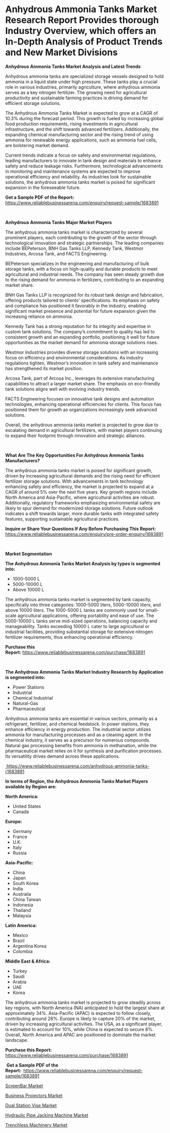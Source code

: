 <p><h1>Anhydrous Ammonia Tanks Market Research Report Provides thorough Industry Overview, which offers an In-Depth Analysis of Product Trends and New Market Divisions</h1></p><p><strong>Anhydrous Ammonia Tanks Market Analysis and Latest Trends</strong></p>
<p><p>Anhydrous ammonia tanks are specialized storage vessels designed to hold ammonia in a liquid state under high pressure. These tanks play a crucial role in various industries, primarily agriculture, where anhydrous ammonia serves as a key nitrogen fertilizer. The growing need for agricultural productivity and sustainable farming practices is driving demand for efficient storage solutions.</p><p>The Anhydrous Ammonia Tanks Market is expected to grow at a CAGR of 10.3% during the forecast period. This growth is fueled by increasing global food production requirements, rising investments in agricultural infrastructure, and the shift towards advanced fertilizers. Additionally, the expanding chemical manufacturing sector and the rising trend of using ammonia for renewable energy applications, such as ammonia fuel cells, are bolstering market demand.</p><p>Current trends indicate a focus on safety and environmental regulations, leading manufacturers to innovate in tank design and materials to enhance safety and reduce leakage risks. Furthermore, technological advancements in monitoring and maintenance systems are expected to improve operational efficiency and reliability. As industries look for sustainable solutions, the anhydrous ammonia tanks market is poised for significant expansion in the foreseeable future.</p></p>
<p><strong>Get a Sample PDF of the Report:&nbsp;</strong> <a href="https://www.reliablebusinessarena.com/enquiry/request-sample/1683891?utm_campaign=1294&utm_medium=2&utm_source=Github&utm_content=ia&utm_term=15102024&utm_id=anhydrous-ammonia-tanks">https://www.reliablebusinessarena.com/enquiry/request-sample/1683891</a></p>
<p>&nbsp;</p>
<p><strong>Anhydrous Ammonia Tanks Major Market Players</strong></p>
<p><p>The anhydrous ammonia tanks market is characterized by several prominent players, each contributing to the growth of the sector through technological innovation and strategic partnerships. The leading companies include BEPeterson, BNH Gas Tanks LLP, Kennedy Tank, Westmor Industries, Arcosa Tank, and FACTS Engineering.</p><p>BEPeterson specializes in the engineering and manufacturing of bulk storage tanks, with a focus on high-quality and durable products to meet agricultural and industrial needs. The company has seen steady growth due to the rising demand for ammonia in fertilizers, contributing to an expanding market share.</p><p>BNH Gas Tanks LLP is recognized for its robust tank design and fabrication, offering products tailored to clients' specifications. Its emphasis on safety and compliance has positioned it favorably in the industry, enabling significant market presence and potential for future expansion given the increasing reliance on ammonia.</p><p>Kennedy Tank has a strong reputation for its integrity and expertise in custom tank solutions. The company’s commitment to quality has led to consistent growth and an expanding portfolio, positioning it well for future opportunities as the market demand for ammonia storage solutions rises.</p><p>Westmor Industries provides diverse storage solutions with an increasing focus on efficiency and environmental considerations. As industry regulations tighten, Westmor’s innovation in tank safety and maintenance has strengthened its market position.</p><p>Arcosa Tank, part of Arcosa Inc., leverages its extensive manufacturing capabilities to attract a larger market share. The emphasis on eco-friendly tank solutions aligns well with evolving industry trends.</p><p>FACTS Engineering focuses on innovative tank designs and automation technologies, enhancing operational efficiencies for clients. This focus has positioned them for growth as organizations increasingly seek advanced solutions.</p><p>Overall, the anhydrous ammonia tanks market is projected to grow due to escalating demand in agricultural fertilizers, with market players continuing to expand their footprint through innovation and strategic alliances.</p></p>
<p>&nbsp;</p>
<p><strong>What Are The Key Opportunities For Anhydrous Ammonia Tanks Manufacturers?</strong></p>
<p><p>The anhydrous ammonia tanks market is poised for significant growth, driven by increasing agricultural demands and the rising need for efficient fertilizer storage solutions. With advancements in tank technology enhancing safety and efficiency, the market is projected to expand at a CAGR of around 5% over the next five years. Key growth regions include North America and Asia-Pacific, where agricultural activities are robust. Additionally, regulatory frameworks emphasizing environmental safety are likely to spur demand for modernized storage solutions. Future outlook indicates a shift towards larger, more durable tanks with integrated safety features, supporting sustainable agricultural practices.</p></p>
<p><strong>Inquire or Share Your Questions If Any Before Purchasing This Report:</strong> <a href="https://www.reliablebusinessarena.com/enquiry/pre-order-enquiry/1683891?utm_campaign=1294&utm_medium=2&utm_source=Github&utm_content=ia&utm_term=15102024&utm_id=anhydrous-ammonia-tanks">https://www.reliablebusinessarena.com/enquiry/pre-order-enquiry/1683891</a></p>
<p>&nbsp;</p>
<p><strong>Market Segmentation</strong></p>
<p><strong>The Anhydrous Ammonia Tanks Market Analysis by types is segmented into:</strong></p>
<p><ul><li>1000-5000 L</li><li>5000-10000 L</li><li>Above 10000 L</li></ul></p>
<p><p>The anhydrous ammonia tanks market is segmented by tank capacity, specifically into three categories: 1000-5000 liters, 5000-10000 liters, and above 10000 liters. The 1000-5000 L tanks are commonly used for small-scale agricultural applications, offering portability and ease of use. The 5000-10000 L tanks serve mid-sized operations, balancing capacity and manageability. Tanks exceeding 10000 L cater to large agricultural or industrial facilities, providing substantial storage for extensive nitrogen fertilizer requirements, thus enhancing operational efficiency.</p></p>
<p><strong>Purchase this Report:&nbsp;</strong><a href="https://www.reliablebusinessarena.com/purchase/1683891?utm_campaign=1294&utm_medium=2&utm_source=Github&utm_content=ia&utm_term=15102024&utm_id=anhydrous-ammonia-tanks">https://www.reliablebusinessarena.com/purchase/1683891</a></p>
<p>&nbsp;</p>
<p><strong>The Anhydrous Ammonia Tanks Market Industry Research by Application is segmented into:</strong></p>
<p><ul><li>Power Stations</li><li>Industrial</li><li>Chemical Industrial</li><li>Natural-Gas</li><li>Pharmaceutical</li></ul></p>
<p><p>Anhydrous ammonia tanks are essential in various sectors, primarily as a refrigerant, fertilizer, and chemical feedstock. In power stations, they enhance efficiency in energy production. The industrial sector utilizes ammonia for manufacturing processes and as a cleaning agent. In the chemical industry, it serves as a precursor for numerous compounds. Natural gas processing benefits from ammonia in methanation, while the pharmaceutical market relies on it for synthesis and purification processes. Its versatility drives demand across these applications.</p></p>
<p><a href="https://www.reliablebusinessarena.com/anhydrous-ammonia-tanks-r1683891?utm_campaign=1294&utm_medium=2&utm_source=Github&utm_content=ia&utm_term=15102024&utm_id=anhydrous-ammonia-tanks">&nbsp;https://www.reliablebusinessarena.com/anhydrous-ammonia-tanks-r1683891</a></p>
<p><strong>In terms of Region, the Anhydrous Ammonia Tanks Market Players available by Region are:</strong></p>
<p>
    <p> <strong> North America: </strong>
        <ul>
            <li>United States</li>
            <li>Canada</li>
        </ul>
        </p> 
    <p> <strong> Europe: </strong>
        <ul>
            <li>Germany</li>
            <li>France</li>
            <li>U.K.</li>
            <li>Italy</li>
            <li>Russia</li>
        </ul>
        </p> 
    <p> <strong> Asia-Pacific: </strong>
        <ul>
            <li>China</li>
            <li>Japan</li>
            <li>South Korea</li>
            <li>India</li>
            <li>Australia</li>
            <li>China Taiwan</li>
            <li>Indonesia</li>
            <li>Thailand</li>
            <li>Malaysia</li>
        </ul>
        </p> 
    <p> <strong> Latin America: </strong>
        <ul>
            <li>Mexico</li>
            <li>Brazil</li>
            <li>Argentina Korea</li>
            <li>Colombia</li>
        </ul>
        </p> 
    <p> <strong> Middle East & Africa: </strong>
        <ul>
            <li>Turkey</li>
            <li>Saudi</li>
            <li>Arabia</li>
            <li>UAE</li>
            <li>Korea</li>
        </ul>
    </p>
    </p>
<p><p>The anhydrous ammonia tanks market is projected to grow steadily across key regions, with North America (NA) anticipated to hold the largest share at approximately 34%. Asia-Pacific (APAC) is expected to follow closely, contributing around 28%. Europe is likely to capture 20% of the market, driven by increasing agricultural activities. The USA, as a significant player, is estimated to account for 10%, while China is expected to secure 8%. Overall, North America and APAC are positioned to dominate the market landscape.</p></p>
<p><strong>Purchase this Report: </strong><a href="https://www.reliablebusinessarena.com/purchase/1683891?utm_campaign=1294&utm_medium=2&utm_source=Github&utm_content=ia&utm_term=15102024&utm_id=anhydrous-ammonia-tanks">https://www.reliablebusinessarena.com/purchase/1683891</a></p>
<p>&nbsp;<strong>Get a Sample PDF of the Report:&nbsp;&nbsp;</strong><a href="https://www.reliablebusinessarena.com/enquiry/request-sample/1683891?utm_campaign=1294&utm_medium=2&utm_source=Github&utm_content=ia&utm_term=15102024&utm_id=anhydrous-ammonia-tanks">https://www.reliablebusinessarena.com/enquiry/request-sample/1683891</a></p>
<p><strong></strong></p>
<p><p><a href="https://github.com/phoebe476t/Market-Research-Report-List-1/blob/main/screenbar-market.md?utm_campaign=1294&utm_medium=2&utm_source=Github&utm_content=ia&utm_term=15102024&utm_id=anhydrous-ammonia-tanks">ScreenBar Market</a></p><p><a href="https://github.com/sandygraoj2/Market-Research-Report-List-1/blob/main/business-projectors-market.md?utm_campaign=1294&utm_medium=2&utm_source=Github&utm_content=ia&utm_term=15102024&utm_id=anhydrous-ammonia-tanks">Business Projectors Market</a></p><p><a href="https://www.linkedin.com/pulse/strategic-forecast-dual-station-vise-market-growth-trends-nzmuf?trk=public_post_embed_feed-article-content&utm_campaign=1294&utm_medium=2&utm_source=Github&utm_content=ia&utm_term=15102024&utm_id=anhydrous-ammonia-tanks">Dual Station Vise Market</a></p><p><a href="https://www.linkedin.com/pulse/hydraulic-pipe-jacking-machine-market-navigating-challenges-unlocking-ctlof?trk=public_post_embed_feed-article-content&utm_campaign=1294&utm_medium=2&utm_source=Github&utm_content=ia&utm_term=15102024&utm_id=anhydrous-ammonia-tanks">Hydraulic Pipe Jacking Machine Market</a></p><p><a href="https://www.linkedin.com/pulse/trenchless-machinery-market-outlook-complete-industry-analysis-eoebf?trk=public_post_embed_feed-article-content&utm_campaign=1294&utm_medium=2&utm_source=Github&utm_content=ia&utm_term=15102024&utm_id=anhydrous-ammonia-tanks">Trenchless Machinery Market</a></p></p>